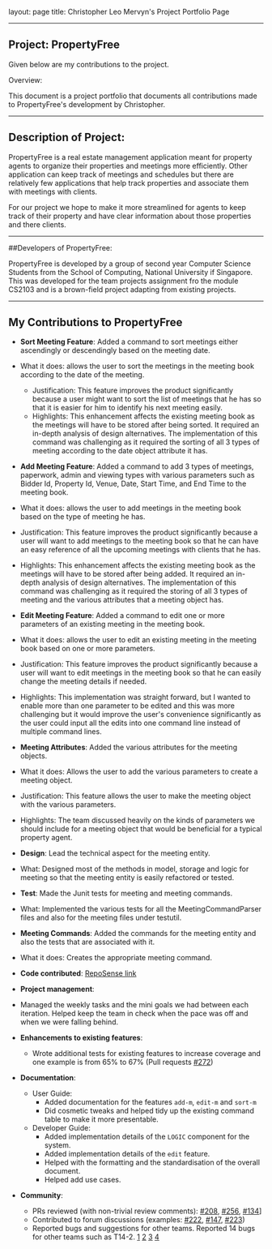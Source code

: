 layout: page
title: Christopher Leo Mervyn's Project Portfolio Page
___
## Project: PropertyFree

Given below are my contributions to the project.

Overview:

This document is a project portfolio that documents all contributions made to PropertyFree's development by Christopher.
___

## Description of Project:

PropertyFree is a real estate management application meant for property agents to organize their properties and meetings more efficiently.
Other application can keep track of meetings and schedules but there are relatively few applications that help track properties 
and associate them with meetings with clients.

For our project we hope to make it more streamlined for agents to keep track of their property and have clear information about those properties
and there clients.
___

##Developers of PropertyFree:

PropertyFree is developed by a group of second year Computer Science Students from the School of Computing, National
University if Singapore. This was developed for the team projects assignment fro the module CS2103 and is a
brown-field project adapting from existing projects.
___

## My Contributions to PropertyFree

* **Sort Meeting Feature**: Added a command to sort meetings either ascendingly or descendingly based on the meeting date.
* What it does: allows the user to sort the meetings in the meeting book according to the date of the meeting.
  * Justification: This feature improves the product significantly because a user might want to sort the list of meetings that he has so that it is easier for him to identify his next meeting easily.
  * Highlights: This enhancement affects the existing meeting book as the meetings will have to be stored after being sorted. It required an in-depth analysis of design alternatives. The implementation of this command was challenging as it required the sorting of all 3 types of meeting according to the date object attribute it has.

* **Add Meeting Feature**: Added a command to add 3 types of meetings, paperwork, admin and viewing types with various parameters such as Bidder Id, Property Id, Venue, Date, Start Time, and End Time to the meeting book.
* What it does: allows the user to add meetings in the meeting book based on the type of meeting he has.
* Justification: This feature improves the product significantly because a user will want to add meetings to the meeting book so that he can have an easy reference of all the upcoming meetings with clients that he has.
* Highlights: This enhancement affects the existing meeting book as the meetings will have to be stored after being added. It required an in-depth analysis of design alternatives. The implementation of this command was challenging as it required the storing of all 3 types of meeting and the various attributes that a meeting object has.

* **Edit Meeting Feature**: Added a command to edit one or more parameters of an existing meeting in the meeting book.
* What it does: allows the user to edit an existing meeting in the meeting book based on one or more parameters.
* Justification: This feature improves the product significantly because a user will want to edit meetings in the meeting book so that he can easily change the meeting details if needed.
* Highlights: This implementation was straight forward, but I wanted to enable more than one parameter to be edited and this was more challenging but it would improve the user's convenience significantly as the user could input all the edits into one command line instead of multiple command lines.

* **Meeting Attributes**: Added the various attributes for the meeting objects.
* What it does: Allows the user to add the various parameters to create a meeting object.
* Justification: This feature allows the user to make the meeting object with the various parameters.
* Highlights: The team discussed heavily on the kinds of parameters we should include for a meeting object that would be beneficial for a typical property agent.

* **Design**: Lead the technical aspect for the meeting entity.
* What: Designed most of the methods in model, storage and logic for meeting so that the meeting entity is easily refactored or tested.

* **Test**: Made the Junit tests for meeting and meeting commands.  
* What: Implemented the various tests for all the MeetingCommandParser files and also for the meeting files under testutil.

* **Meeting Commands**: Added the commands for the meeting entity and also the tests that are associated with it.
* What it does: Creates the appropriate meeting command.

* **Code contributed**: [RepoSense link](https://nus-cs2103-ay2021s1.github.io/tp-dashboard/#breakdown=true&search=christopher&sort=groupTitle&sortWithin=title&since=2020-08-14&timeframe=commit&mergegroup=&groupSelect=groupByRepos&checkedFileTypes=docs~functional-code~test-code~other&tabOpen=true&tabType=authorship&tabAuthor=munharsha&tabRepo=AY2021S1-CS2103-W14-1%2Ftp%5Bmaster%5D&authorshipIsMergeGroup=false&authorshipFileTypes=docs~functional-code~test-code)

* **Project management**:
* Managed the weekly tasks and the mini goals we had between each iteration. Helped keep the team in check when the pace was off and when we were falling behind.

* **Enhancements to existing features**:
  * Wrote additional tests for existing features to increase coverage and one example is from 65% to 67% (Pull requests [\#272](https://github.com/AY2021S1-CS2103-W14-1/tp/pull/272))

* **Documentation**:
  * User Guide:
    * Added documentation for the features `add-m`, `edit-m` and `sort-m` 
    * Did cosmetic tweaks and helped tidy up the existing command table to make it more presentable.
  * Developer Guide:
    * Added implementation details of the `LOGIC` component for the system.
    * Added implementation details of the `edit` feature.
    * Helped with the formatting and the standardisation of the overall document.
    * Helped add use cases.

* **Community**:
  * PRs reviewed (with non-trivial review comments): 
[\#208](https://github.com/AY2021S1-CS2103-W14-1/tp/pull/208), [\#256](https://github.com/AY2021S1-CS2103-W14-1/tp/pull/256), [\#134](https://github.com/AY2021S1-CS2103-W14-1/tp/pull/134)]
  * Contributed to forum discussions (examples: [#222](https://github.com/nus-cs2103-AY2021S1/forum/issues/222), [#147](https://github.com/nus-cs2103-AY2021S1/forum/issues/147), [#223](https://github.com/nus-cs2103-AY2021S1/forum/issues/223))
  * Reported bugs and suggestions for other teams. Reported 14 bugs for other teams such as T14-2.
  [1](https://github.com/Christopher-LM/ped/issues/7)
  [2](https://github.com/Christopher-LM/ped/issues/6)
  [3](https://github.com/Christopher-LM/ped/issues/13)
  [4](https://github.com/Christopher-LM/ped/issues/3)
